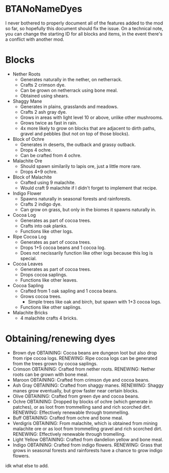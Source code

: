 # BTANoNameDyes
I never bothered to properly document all of the features added to the mod so far, so hopefully this document should fix the issue. 
On a technical note, you can change the starting ID for all blocks and items, in the event there's a conflict with another mod. 

# Blocks
+ Nether Roots
  + Generates naturally in the nether, on netherrack.
  + Crafts 2 crimson dye.
  + Can be grown on netherrack using bone meal.
  + Obtained using shears.
+ Shaggy Mane
  + Generates in plains, grasslands and meadows.
  + Crafts 2 ash gray dye.
  + Grows in areas with light level 10 or above, unlike other mushrooms.
  + Grows twice as fast in rain.
  + 4x more likely to grow on blocks that are adjacent to dirth paths, gravel and pebbles (but not on top of those blocks).
+ Block of Ochre
  + Generates in deserts, the outback and grassy outback.
  + Drops 4 ochre.
  + Can be crafted from 4 ochre.
+ Malachite Ore
  + Should spawn similarily to lapis ore, just a little more rare.
  + Drops 4+9 ochre.
+ Block of Malachite
  + Crafted using 9 malachite.
  + Would craft 9 malachite if I didn't forget to implement that recipe.
+ Indigo Flower
  + Spawns naturally in seasonal forests and rainforests.
  + Crafts 2 indigo dye.
  + Can grow on grass, but only in the biomes it spawns naturally in.
+ Cocoa Log
  + Generates as part of cocoa trees.
  + Crafts into oak planks.
  + Functions like other logs.
+ Ripe Cocoa Log
  + Generates as part of cocoa trees.
  + Drops 1+5 cocoa beans and 1 cocoa log.
  + Does not necissarily function like other logs because this log is special.
+ Cocoa Leaves
  + Generates as part of cocoa trees.
  + Drops cocoa saplings.
  + Functions like other leaves.
+ Cocoa Sapling
  + Crafted from 1 oak sapling and 1 cocoa beans.
  + Grows cocoa trees.
      + Simple trees like oak and birch, but spawn with 1+3 cocoa logs.
  + Functions like other saplings.
+ Malachite Bricks
  + 4 malachite crafts 4 bricks.

# Obtaining/renewing dyes
+ Brown dye
  OBTAINING: Cocoa beans are dungeon loot but also drop from ripe cocoa logs.
  RENEWING: Ripe cocoa logs can be generated from the trees grown by cocoa saplings.
+ Crimson
  OBTAINING: Crafted from nether roots.
  RENEWING: Nether roots can be grown with bone meal.
+ Maroon
  OBTAINING: Crafted from crimson dye and cocoa beans.
+ Ash Gray
  OBTAINING: Crafted from shaggy manes.
  RENEWING: Shaggy manes grow eventually, but grow faster near certain blocks.
+ Olive
  OBTAINING: Crafted from green dye and cocoa beans.
+ Ochre
  OBTAINING: Dropped by blocks of ochre (which generate in patches), or as loot from trommelling sand and rich scorched dirt.
  RENEWING: Effectively renewable through trommelling.
+ Buff
  OBTAINING: Crafted from ochre and bone meal.
+ Verdigris
  OBTAINING: From malachite, which is obtained from mining malachite ore or as loot from trommelling gravel and rich scorched dirt.
  RENEWING: Effectively renewable through tromelling.
+ Light Yellow
  OBTAINING: Crafted from dandelion yellow and bone meal.
+ Indigo
  OBTAINING: Crafted from indigo flowers.
  RENEWING: Grass that grows in seasonal forests and rainforests have a chance to grow indigo flowers.

idk what else to add.
